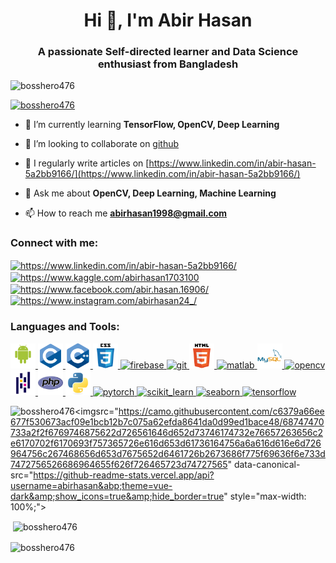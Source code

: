 <h1 align="center">Hi 👋, I'm Abir Hasan</h1>
<h3 align="center">A passionate Self-directed learner and Data Science enthusiast from Bangladesh</h3>

<p align="left"> <img src="https://komarev.com/ghpvc/?username=bosshero476&label=Profile%20views&color=0e75b6&style=flat" alt="bosshero476" /> </p>

<p align="left"> <a href="https://github.com/ryo-ma/github-profile-trophy"><img src="https://github-profile-trophy.vercel.app/?username=bosshero476" alt="bosshero476" /></a> </p>

- 🌱 I’m currently learning **TensorFlow, OpenCV, Deep Learning**

- 👯 I’m looking to collaborate on [github](https://github.com/Bosshero476)

- 📝 I regularly write articles on [https://www.linkedin.com/in/abir-hasan-5a2bb9166/](https://www.linkedin.com/in/abir-hasan-5a2bb9166/)

- 💬 Ask me about **OpenCV, Deep Learning, Machine Learning**

- 📫 How to reach me **abirhasan1998@gmail.com**

<h3 align="left">Connect with me:</h3>
<p align="left">
<a href="https://linkedin.com/in/https://www.linkedin.com/in/abir-hasan-5a2bb9166/" target="blank"><img align="center" src="https://raw.githubusercontent.com/rahuldkjain/github-profile-readme-generator/master/src/images/icons/Social/linked-in-alt.svg" alt="https://www.linkedin.com/in/abir-hasan-5a2bb9166/" height="30" width="40" /></a>
<a href="https://kaggle.com/https://www.kaggle.com/abirhasan1703100" target="blank"><img align="center" src="https://raw.githubusercontent.com/rahuldkjain/github-profile-readme-generator/master/src/images/icons/Social/kaggle.svg" alt="https://www.kaggle.com/abirhasan1703100" height="30" width="40" /></a>
<a href="https://fb.com/https://www.facebook.com/abir.hasan.16906/" target="blank"><img align="center" src="https://raw.githubusercontent.com/rahuldkjain/github-profile-readme-generator/master/src/images/icons/Social/facebook.svg" alt="https://www.facebook.com/abir.hasan.16906/" height="30" width="40" /></a>
<a href="https://instagram.com/https://www.instagram.com/abirhasan24_/" target="blank"><img align="center" src="https://raw.githubusercontent.com/rahuldkjain/github-profile-readme-generator/master/src/images/icons/Social/instagram.svg" alt="https://www.instagram.com/abirhasan24_/" height="30" width="40" /></a>
</p>

<h3 align="left">Languages and Tools:</h3>
<p align="left"> <a href="https://developer.android.com" target="_blank" rel="noreferrer"> <img src="https://raw.githubusercontent.com/devicons/devicon/master/icons/android/android-original-wordmark.svg" alt="android" width="40" height="40"/> </a> <a href="https://www.cprogramming.com/" target="_blank" rel="noreferrer"> <img src="https://raw.githubusercontent.com/devicons/devicon/master/icons/c/c-original.svg" alt="c" width="40" height="40"/> </a> <a href="https://www.w3schools.com/cpp/" target="_blank" rel="noreferrer"> <img src="https://raw.githubusercontent.com/devicons/devicon/master/icons/cplusplus/cplusplus-original.svg" alt="cplusplus" width="40" height="40"/> </a> <a href="https://www.w3schools.com/css/" target="_blank" rel="noreferrer"> <img src="https://raw.githubusercontent.com/devicons/devicon/master/icons/css3/css3-original-wordmark.svg" alt="css3" width="40" height="40"/> </a> <a href="https://firebase.google.com/" target="_blank" rel="noreferrer"> <img src="https://www.vectorlogo.zone/logos/firebase/firebase-icon.svg" alt="firebase" width="40" height="40"/> </a> <a href="https://git-scm.com/" target="_blank" rel="noreferrer"> <img src="https://www.vectorlogo.zone/logos/git-scm/git-scm-icon.svg" alt="git" width="40" height="40"/> </a> <a href="https://www.w3.org/html/" target="_blank" rel="noreferrer"> <img src="https://raw.githubusercontent.com/devicons/devicon/master/icons/html5/html5-original-wordmark.svg" alt="html5" width="40" height="40"/> </a> <a href="https://www.mathworks.com/" target="_blank" rel="noreferrer"> <img src="https://upload.wikimedia.org/wikipedia/commons/2/21/Matlab_Logo.png" alt="matlab" width="40" height="40"/> </a> <a href="https://www.mysql.com/" target="_blank" rel="noreferrer"> <img src="https://raw.githubusercontent.com/devicons/devicon/master/icons/mysql/mysql-original-wordmark.svg" alt="mysql" width="40" height="40"/> </a> <a href="https://opencv.org/" target="_blank" rel="noreferrer"> <img src="https://www.vectorlogo.zone/logos/opencv/opencv-icon.svg" alt="opencv" width="40" height="40"/> </a> <a href="https://pandas.pydata.org/" target="_blank" rel="noreferrer"> <img src="https://raw.githubusercontent.com/devicons/devicon/2ae2a900d2f041da66e950e4d48052658d850630/icons/pandas/pandas-original.svg" alt="pandas" width="40" height="40"/> </a> <a href="https://www.php.net" target="_blank" rel="noreferrer"> <img src="https://raw.githubusercontent.com/devicons/devicon/master/icons/php/php-original.svg" alt="php" width="40" height="40"/> </a> <a href="https://www.python.org" target="_blank" rel="noreferrer"> <img src="https://raw.githubusercontent.com/devicons/devicon/master/icons/python/python-original.svg" alt="python" width="40" height="40"/> </a> <a href="https://pytorch.org/" target="_blank" rel="noreferrer"> <img src="https://www.vectorlogo.zone/logos/pytorch/pytorch-icon.svg" alt="pytorch" width="40" height="40"/> </a> <a href="https://scikit-learn.org/" target="_blank" rel="noreferrer"> <img src="https://upload.wikimedia.org/wikipedia/commons/0/05/Scikit_learn_logo_small.svg" alt="scikit_learn" width="40" height="40"/> </a> <a href="https://seaborn.pydata.org/" target="_blank" rel="noreferrer"> <img src="https://seaborn.pydata.org/_images/logo-mark-lightbg.svg" alt="seaborn" width="40" height="40"/> </a> <a href="https://www.tensorflow.org" target="_blank" rel="noreferrer"> <img src="https://www.vectorlogo.zone/logos/tensorflow/tensorflow-icon.svg" alt="tensorflow" width="40" height="40"/> </a> </p>

<p><img align="left" src="https://github-readme-stats.vercel.app/api/top-langs?username=bosshero476&show_icons=true&locale=en&layout=compact" alt="bosshero476" /></p>

<imgsrc="https://camo.githubusercontent.com/c6379a66ee677f530673acf09e1bcb12b7c075a62efda8641da0d99ed1bace48/68747470733a2f2f6769746875622d726561646d652d73746174732e76657263656c2e6170702f6170693f757365726e616d653d61736164756a6a616d616e6d726964756c267468656d653d7675652d6461726b2673686f775f69636f6e733d7472756526686964655f626f726465723d74727565" data-canonical-src="https://github-readme-stats.vercel.app/api?username=abirhasan&abp;theme=vue-dark&amp;show_icons=true&amp;hide_border=true" style="max-width: 100%;">
<p>&nbsp;<img align="center" src="https://github-readme-stats.vercel.app/api?username=bosshero476&show_icons=true&locale=en" alt="bosshero476" /></p>

<p><img align="center" src="https://github-readme-streak-stats.herokuapp.com/?user=bosshero476&" alt="bosshero476" /></p>
